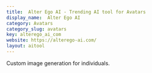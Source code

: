 ```yaml
---
title:  Alter Ego AI - Trending AI tool for Avatars
display_name:  Alter Ego AI
category: Avatars
category_slug: avatars
key: alterego_ai_com
website: https://alterego-ai.com/
layout: aitool
---
```


Custom image generation for individuals.
